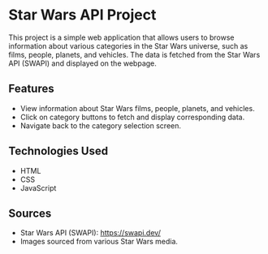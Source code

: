 # Star Wars API Project

This project is a simple web application that allows users to browse information about various categories in the Star Wars universe, such as films, people, planets, and vehicles. The data is fetched from the Star Wars API (SWAPI) and displayed on the webpage.

## Features

- View information about Star Wars films, people, planets, and vehicles.
- Click on category buttons to fetch and display corresponding data.
- Navigate back to the category selection screen.

## Technologies Used

- HTML
- CSS
- JavaScript

## Sources

- Star Wars API (SWAPI): https://swapi.dev/
- Images sourced from various Star Wars media.

